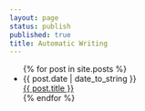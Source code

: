 ```yaml
---
layout: page
status: publish
published: true
title: Automatic Writing
---
```


<ul>
{% for post in site.posts %}
    <li>
        <div class="date">{{ post.date | date_to_string }}</div>
        <a href="{{ site.prefix  }}{{ post.url }}">{{ post.title }}</a>
    </li>
{% endfor %}
</ul>
